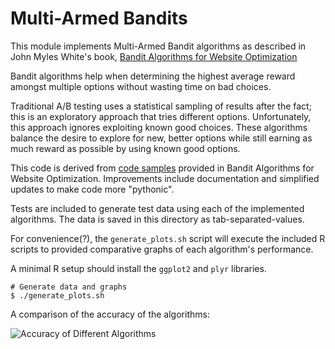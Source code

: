 # Multi-Armed Bandits

This module implements Multi-Armed Bandit algorithms as described in
John Myles White's book,
[Bandit Algorithms for Website Optimization](http://shop.oreilly.com/product/0636920027393.do)

Bandit algorithms help when determining the highest average reward
amongst multiple options without wasting time on bad choices.

Traditional A/B testing uses a statistical sampling of results after the
fact; this is an exploratory approach that tries different options.
Unfortunately, this approach ignores exploiting known good choices.
These algorithms balance the desire to explore for new, better options
while still earning as much reward as possible by using known good
options.

This code is derived from [code samples](https://github.com/johnmyleswhite/BanditsBook)
provided in Bandit Algorithms for Website Optimization.
Improvements include documentation and simplified updates to make code
more "pythonic".

Tests are included to generate test data using each of the implemented
algorithms. The data is saved in this directory as tab-separated-values.

For convenience(?), the `generate_plots.sh` script will execute the
included R scripts to provided comparative graphs of each algorithm's
performance.

A minimal R setup should install the `ggplot2` and `plyr` libraries.

```shell
# Generate data and graphs
$ ./generate_plots.sh
```

A comparison of the accuracy of the algorithms:

![Accuracy of Different Algorithms](https://cloud.githubusercontent.com/assets/72856/5581144/36ae23ba-9012-11e4-86f5-3bd11bf693a4.png)
